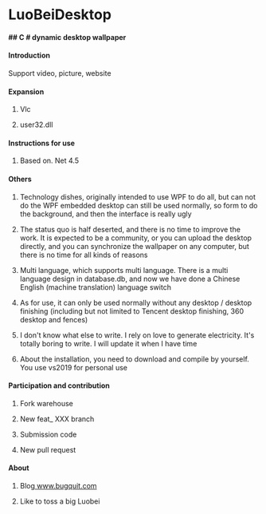 # LuoBeiDesktop

#### ## C # dynamic desktop wallpaper

#### Introduction

Support video, picture, website

#### Expansion

1. Vlc

2. user32.dll

#### Instructions for use

1. Based on. Net 4.5

#### Others

1. Technology dishes, originally intended to use WPF to do all, but can not do the WPF embedded desktop can still be used normally, so form to do the background, and then the interface is really ugly

2. The status quo is half deserted, and there is no time to improve the work. It is expected to be a community, or you can upload the desktop directly, and you can synchronize the wallpaper on any computer, but there is no time for all kinds of reasons

3. Multi language, which supports multi language. There is a multi language design in database.db, and now we have done a Chinese English (machine translation) language switch

4. As for use, it can only be used normally without any desktop / desktop finishing (including but not limited to Tencent desktop finishing, 360 desktop and fences)

5. I don't know what else to write. I rely on love to generate electricity. It's totally boring to write. I will update it when I have time

6. About the installation, you need to download and compile by yourself. You use vs2019 for personal use

#### Participation and contribution

1. Fork warehouse

2. New feat_ XXX branch

3. Submission code

4. New pull request

#### About

1. Blog[ www.bugquit.com ]( https://www.bugquit.com )

2. Like to toss a big Luobei